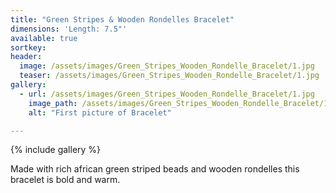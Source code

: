```yaml
---
title: "Green Stripes & Wooden Rondelles Bracelet"
dimensions: 'Length: 7.5"'
available: true
sortkey: 
header:
  image: /assets/images/Green_Stripes_Wooden_Rondelle_Bracelet/1.jpg
  teaser: /assets/images/Green_Stripes_Wooden_Rondelle_Bracelet/1.jpg
gallery:
  - url: /assets/images/Green_Stripes_Wooden_Rondelle_Bracelet/1.jpg
    image_path: /assets/images/Green_Stripes_Wooden_Rondelle_Bracelet/1.jpg
    alt: "First picture of Bracelet"

---
```



{% include gallery %}

Made with rich african green striped beads and wooden rondelles this bracelet is bold and warm. 